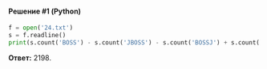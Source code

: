 #### Решение #1 (Python)
```python
f = open('24.txt')
s = f.readline()
print(s.count('BOSS') - s.count('JBOSS') - s.count('BOSSJ') + s.count('JBOSSJ'))
```
**Ответ:** 2198.
